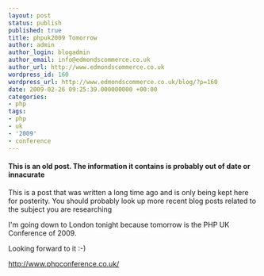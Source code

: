 ```yaml
---
layout: post
status: publish
published: true
title: phpuk2009 Tomorrow
author: admin
author_login: blogadmin
author_email: info@edmondscommerce.co.uk
author_url: http://www.edmondscommerce.co.uk
wordpress_id: 160
wordpress_url: http://www.edmondscommerce.co.uk/blog/?p=160
date: 2009-02-26 09:25:39.000000000 +00:00
categories:
- php
tags:
- php
- uk
- '2009'
- conference
---
```

<div class="oldpost"><h4>This is an old post. The information it contains is probably out of date or innacurate</h4>
<p>
This is a post that was written a long time ago and is only being kept here for posterity.
You should probably look up more recent blog posts related to the subject you are researching
</p>
</div>
I'm going down to London tonight because tomorrow is the PHP UK Conference of 2009.

Looking forward to it :-)

http://www.phpconference.co.uk/
